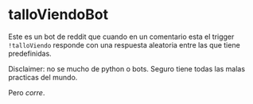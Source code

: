 # talloViendoBot

Este es un bot de reddit que cuando en un comentario esta el trigger `!talloViendo` responde con una respuesta aleatoria entre las que tiene predefinidas.

Disclaimer: no se mucho de python o bots. Seguro tiene todas las malas practicas del mundo.

Pero *corre*.
